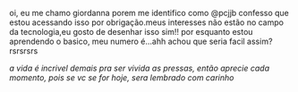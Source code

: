oi, eu me chamo giordanna porem me identifico como @pcjjb 
confesso que estou acessando isso por obrigação.meus interesses não estão no campo da tecnologia,eu gosto de desenhar isso sim!! 
por esquanto estou aprendendo o basico, 
meu numero é...ahh achou que seria facil assim?rsrsrsrs 

*a vida é incrivel demais pra ser vivida as pressas, então aprecie cada momento, pois se vc se for hoje, sera lembrado com carinho*
